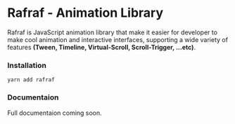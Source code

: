# Rafraf - Animation Library
Rafraf is JavaScript animation library that make it easier for developer to make cool animation and interactive interfaces, supporting a wide variety of features **(Tween, Timeline, Virtual-Scroll, Scroll-Trigger, ...etc)**.

### Installation
```
yarn add rafraf
```

### Documentaion
Full documentaion coming soon.